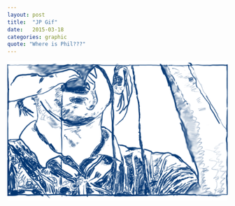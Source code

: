 ```yaml
---
layout: post
title:  "JP Gif"
date:   2015-03-18
categories: graphic
quote: "Where is Phil???"
---
```

<a href="/img/JPanimation.gif" class="swipebox" title="JP Gif">
<img src="/img/JPanimation.gif" alt="JP drinking from a goatskin bottle" class="img img-responsive">
</a>